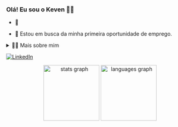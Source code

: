### Olá! Eu sou o Keven ✌🏼

- 🌱 

- 🔭 Estou em busca da minha primeira oportunidade de emprego.

<details>
    <summary>👨‍💻 Mais sobre mim</summary>
    💬 Eu tenho 21 anos sou estudante de Análise e Desenvolvimento de Sistemas. Interessado em
        tecnologia, buscando oportunidades de trabalho na área de TI.
</details>

[![LinkedIn](https://img.shields.io/badge/LinkedIn-0077B5?style=for-the-badge&logo=linkedin&logoColor=white)](https://www.linkedin.com/in/keven-dos-santos-costa-210b6a235/)
<br>
<div align="center">
  <img src="https://github-readme-stats.vercel.app/api?username=Keven-Costa&hide_title=false&hide_rank=false&show_icons=true&include_all_commits=true&count_private=true&disable_animations=false&theme=dracula&locale=en&hide_border=false&order=1" height="150" alt="stats graph"  />
  <img src="https://github-readme-stats.vercel.app/api/top-langs?username=Keven-Costa&locale=en&hide_title=false&layout=compact&card_width=320&langs_count=5&theme=dracula&hide_border=false&order=2" height="150" alt="languages graph"  />
</div>

###
